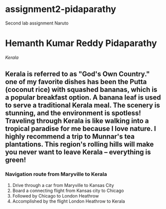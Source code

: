 # assignment2-pidaparathy
Second lab assignment
Naruto
# Hemanth Kumar Reddy Pidaparathy
###### Kerala
**Kerala** is referred to as "**God's Own Country**." one of my favorite dishes has been the **Putta (coconut rice)** with squashed bananas, which is a popular breakfast option. A **banana leaf** is used to serve a **traditional Kerala meal**. The scenery is stunning, and the environment is spotless! Traveling through Kerala is like walking into a tropical paradise for me because **I love nature**. I highly recommend a trip to **Munnar's** tea plantations. This region's rolling hills will make you never want to leave Kerala – **everything is green**!
---
### Navigation route from Maryville to Kerala

1. Drive through a car from Maryville to Kansas City
2. Board a connecting flight from Kansas city to Chicago 
3. Followed by Chicago to London Heathrow
4. Accomplished by the flight London Heathrow to Kerala